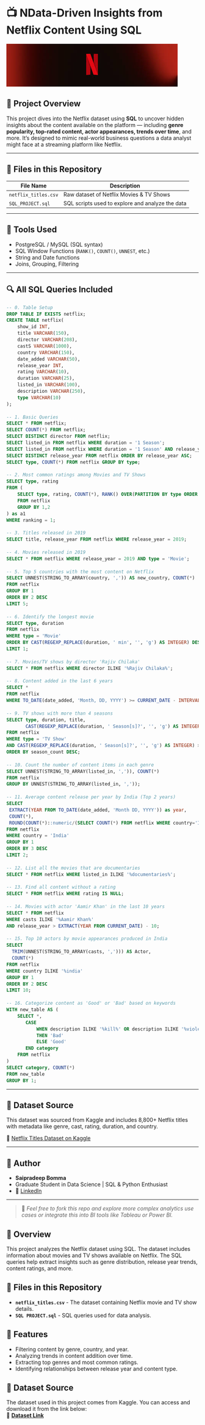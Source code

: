 # 📺 NData-Driven Insights from Netflix Content Using SQL

![Netflix Project Banner](https://github.com/saipradeep16/Netflix_Project_SQL/blob/main/netflix%20logo.jpg)

## 🧠 Project Overview
This project dives into the Netflix dataset using **SQL** to uncover hidden insights about the content available on the platform — including **genre popularity, top-rated content, actor appearances, trends over time**, and more. It’s designed to mimic real-world business questions a data analyst might face at a streaming platform like Netflix.

---

## 📁 Files in this Repository
| File Name            | Description                                      |
|---------------------|--------------------------------------------------|
| `netflix_titles.csv`| Raw dataset of Netflix Movies & TV Shows        |
| `SQL_PROJECT.sql`   | SQL scripts used to explore and analyze the data|

---

## 🔧 Tools Used
- PostgreSQL / MySQL (SQL syntax)
- SQL Window Functions (`RANK()`, `COUNT()`, `UNNEST`, etc.)
- String and Date functions
- Joins, Grouping, Filtering

---

## 🔍 All SQL Queries Included

```sql
-- 0. Table Setup
DROP TABLE IF EXISTS netflix;
CREATE TABLE netflix(
    show_id INT,
    title VARCHAR(150),
    director VARCHAR(208),
    castS VARCHAR(1000),
    country VARCHAR(150),
    date_added VARCHAR(50),
    release_year INT,
    rating VARCHAR(10),
    duration VARCHAR(25),
    listed_in VARCHAR(100),
    description VARCHAR(250),
    type VARCHAR(10)
);

-- 1. Basic Queries
SELECT * FROM netflix;
SELECT COUNT(*) FROM netflix;
SELECT DISTINCT director FROM netflix;
SELECT listed_in FROM netflix WHERE duration = '1 Season';
SELECT listed_in FROM netflix WHERE duration = '1 Season' AND release_year = 2019;
SELECT DISTINCT release_year FROM netflix ORDER BY release_year ASC;
SELECT type, COUNT(*) FROM netflix GROUP BY type;

-- 2. Most common ratings among Movies and TV Shows
SELECT type, rating
FROM (
    SELECT type, rating, COUNT(*), RANK() OVER(PARTITION BY type ORDER BY COUNT(*) DESC) as ranking
    FROM netflix
    GROUP BY 1,2
) as a1
WHERE ranking = 1;

-- 3. Titles released in 2019
SELECT title, release_year FROM netflix WHERE release_year = 2019;

-- 4. Movies released in 2019
SELECT * FROM netflix WHERE release_year = 2019 AND type = 'Movie';

-- 5. Top 5 countries with the most content on Netflix
SELECT UNNEST(STRING_TO_ARRAY(country, ',')) AS new_country, COUNT(*)
FROM netflix
GROUP BY 1
ORDER BY 2 DESC
LIMIT 5;

-- 6. Identify the longest movie
SELECT type, duration
FROM netflix
WHERE type = 'Movie'
ORDER BY CAST(REGEXP_REPLACE(duration, ' min', '', 'g') AS INTEGER) DESC
LIMIT 1;

-- 7. Movies/TV shows by director 'Rajiv Chilaka'
SELECT * FROM netflix WHERE director ILIKE '%Rajiv Chilaka%';

-- 8. Content added in the last 6 years
SELECT * 
FROM netflix 
WHERE TO_DATE(date_added, 'Month, DD, YYYY') >= CURRENT_DATE - INTERVAL '6 Years';

-- 9. TV shows with more than 4 seasons
SELECT type, duration, title,
       CAST(REGEXP_REPLACE(duration, ' Season[s]?', '', 'g') AS INTEGER) AS season_count
FROM netflix
WHERE type = 'TV Show' 
AND CAST(REGEXP_REPLACE(duration, ' Season[s]?', '', 'g') AS INTEGER) > 4
ORDER BY season_count DESC;

-- 10. Count the number of content items in each genre
SELECT UNNEST(STRING_TO_ARRAY(listed_in, ',')), COUNT(*)
FROM netflix
GROUP BY UNNEST(STRING_TO_ARRAY(listed_in, ','));

-- 11. Average content release per year by India (Top 2 years)
SELECT 
 EXTRACT(YEAR FROM TO_DATE(date_added, 'Month DD, YYYY')) as year,
 COUNT(*),
 ROUND(COUNT(*)::numeric/(SELECT COUNT(*) FROM netflix WHERE country='India')::numeric * 100,2) as Average_Content_Per_Year
FROM netflix
WHERE country = 'India'
GROUP BY 1
ORDER BY 3 DESC
LIMIT 2;

-- 12. List all the movies that are documentaries
SELECT * FROM netflix WHERE listed_in ILIKE '%documentaries%';

-- 13. Find all content without a rating
SELECT * FROM netflix WHERE rating IS NULL;

-- 14. Movies with actor 'Aamir Khan' in the last 10 years
SELECT * FROM netflix 
WHERE casts ILIKE '%Aamir Khan%' 
AND release_year > EXTRACT(YEAR FROM CURRENT_DATE) - 10;

-- 15. Top 10 actors by movie appearances produced in India
SELECT 
  TRIM(UNNEST(STRING_TO_ARRAY(casts, ','))) AS Actor,
  COUNT(*)
FROM netflix
WHERE country ILIKE '%india'
GROUP BY 1
ORDER BY 2 DESC
LIMIT 10;

-- 16. Categorize content as 'Good' or 'Bad' based on keywords
WITH new_table AS (
    SELECT *,
       CASE
           WHEN description ILIKE '%kill%' OR description ILIKE '%violence%'
           THEN 'Bad'
           ELSE 'Good'
       END category    
    FROM netflix
)
SELECT category, COUNT(*)
FROM new_table
GROUP BY 1;
```

---

## 📜 Dataset Source
This dataset was sourced from Kaggle and includes 8,800+ Netflix titles with metadata like genre, cast, rating, duration, and country.

🔗 [Netflix Titles Dataset on Kaggle](https://www.kaggle.com/datasets/shivamb/netflix-shows?resource=download)

---

## 👤 Author
- **Saipradeep Bomma**
- Graduate Student in Data Science | SQL & Python Enthusiast
- 📧 [LinkedIn](https://www.linkedin.com/in/saipradeep16)

---

> 💬 _Feel free to fork this repo and explore more complex analytics use cases or integrate this into BI tools like Tableau or Power BI._

## 📌 Overview  
This project analyzes the Netflix dataset using SQL. The dataset includes information about movies and TV shows available on Netflix. The SQL queries help extract insights such as genre distribution, release year trends, content ratings, and more.  

## 📂 Files in this Repository  
- **`netflix_titles.csv`** - The dataset containing Netflix movie and TV show details.  
- **`SQL PROJECT.sql`** - SQL queries used for data analysis.  

## 🚀 Features  
- Filtering content by genre, country, and year.  
- Analyzing trends in content addition over time.  
- Extracting top genres and most common ratings.  
- Identifying relationships between release year and content type.  

## 📜 Dataset Source  
The dataset used in this project comes from Kaggle. You can access and download it from the link below:  
🔗 **[Dataset Link](https://www.kaggle.com/datasets/shivamb/netflix-shows?resource=download)**  





